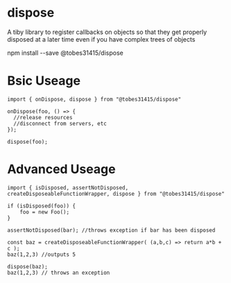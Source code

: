 # dispose
A tiby library to register callbacks on objects so that they get properly disposed at a later time even if you have complex trees of objects

npm install --save @tobes31415/dispose

# Bsic Useage
    import { onDispose, dispose } from "@tobes31415/dispose"
    
    onDispose(foo, () => {
      //release resources
      //disconnect from servers, etc
    });
    
    dispose(foo);

# Advanced Useage
    import { isDisposed, assertNotDisposed, createDisposeableFunctionWrapper, dispose } from "@tobes31415/dispose"
    
    if (isDisposed(foo)) {
        foo = new Foo();
    }
    
    assertNotDisposed(bar); //throws exception if bar has been disposed
    
    const baz = createDisposeableFunctionWrapper( (a,b,c) => return a*b + c );
    baz(1,2,3) //outputs 5
    
    dispose(baz);
    baz(1,2,3) // throws an exception
    
